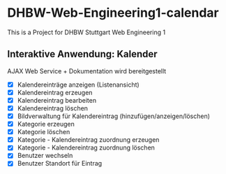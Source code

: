 # DHBW-Web-Engineering1-calendar

This is a Project for DHBW Stuttgart Web Engineering 1


## Interaktive Anwendung: Kalender
AJAX Web Service + Dokumentation wird bereitgestellt

- [x] Kalendereinträge anzeigen (Listenansicht)
- [x] Kalendereintrag erzeugen
- [x] Kalendereintrag bearbeiten
- [x] Kalendereintrag löschen
- [x] Bildverwaltung für Kalendereintrag (hinzufügen/anzeigen/löschen)
- [x] Kategorie erzeugen
- [x] Kategorie löschen
- [x] Kategorie - Kalendereintrag zuordnung erzeugen
- [x] Kategorie - Kalendereintrag zuordnung löschen
- [x] Benutzer wechseln
- [x] Benutzer Standort für Eintrag
